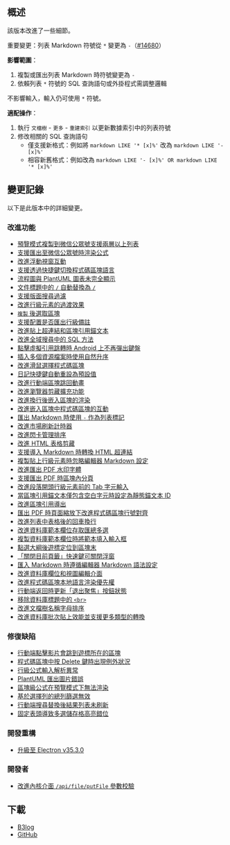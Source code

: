 ## 概述

該版本改進了一些細節。

重要變更：列表 Markdown 符號從 `*` 變更為 `-`（[#14680](https://github.com/siyuan-note/siyuan/issues/14680)）

**影響範圍**：

1. 複製或匯出列表 Markdown 時符號變更為 `-`
2. 依賴列表 `*` 符號的 SQL 查詢語句或外掛程式需調整邏輯

不影響輸入，輸入仍可使用 `*` 符號。

**適配操作**：

1. 執行 `文檔樹` - `更多` - `重建索引` 以更新數據索引中的列表符號
2. 修改相關的 SQL 查詢語句
   * 僅支援新格式：例如將 `markdown LIKE '* [x]%'` 改為 `markdown LIKE '- [x]%'` 
   * 相容新舊格式：例如改為 `markdown LIKE '- [x]%' OR markdown LIKE '* [x]%'`

## 變更記錄

以下是此版本中的詳細變更。

### 改進功能

* [預覽模式複製到微信公眾號支援兩層以上列表](https://github.com/siyuan-note/siyuan/issues/11276)
* [支援匯出至微信公眾號時渲染公式](https://github.com/siyuan-note/siyuan/issues/12571)
* [改進浮動視窗互動](https://github.com/siyuan-note/siyuan/issues/13296)
* [支援透過快捷鍵切換程式碼區塊語言](https://github.com/siyuan-note/siyuan/issues/14126)
* [流程圖與 PlantUML 圖表未完全顯示](https://github.com/siyuan-note/siyuan/issues/14132)
* [文件標題中的 `/` 自動替換為 `/`](https://github.com/siyuan-note/siyuan/issues/14134)
* [支援版面搜尋過濾](https://github.com/siyuan-note/siyuan/issues/14176)
* [改進行級元素的過渡效果](https://github.com/siyuan-note/siyuan/issues/14290)
* [`複製` 後選取區塊](https://github.com/siyuan-note/siyuan/issues/14567)
* [支援配置是否匯出行級備註](https://github.com/siyuan-note/siyuan/issues/14605)
* [改進貼上超連結和區塊引用錨文本](https://github.com/siyuan-note/siyuan/issues/14625)
* [改進全域搜尋中的 SQL 方法](https://github.com/siyuan-note/siyuan/issues/14641)
* [點擊虛擬引用跳轉時 Android 上不再彈出鍵盤](https://github.com/siyuan-note/siyuan/issues/14642)
* [插入多個資源檔案時使用自然升序](https://github.com/siyuan-note/siyuan/issues/14643)
* [改進滑鼠選擇程式碼區塊](https://github.com/siyuan-note/siyuan/pull/14646)
* [日記快捷鍵自動重設為預設值](https://github.com/siyuan-note/siyuan/issues/14652)
* [改進行動端區塊跳回動畫](https://github.com/siyuan-note/siyuan/issues/14655)
* [改進瀏覽器剪藏擴充功能](https://github.com/siyuan-note/siyuan/issues/14669)
* [改進換行後嵌入區塊的渲染](https://github.com/siyuan-note/siyuan/issues/14672)
* [改進嵌入區塊中程式碼區塊的互動](https://github.com/siyuan-note/siyuan/issues/14678)
* [匯出 Markdown 時使用 `-` 作為列表標記](https://github.com/siyuan-note/siyuan/issues/14680)
* [改進市場刷新計時器](https://github.com/siyuan-note/siyuan/issues/14685)
* [改進閃卡管理排序](https://github.com/siyuan-note/siyuan/issues/14686)
* [改進 HTML 表格剪藏](https://github.com/siyuan-note/siyuan/issues/14688)
* [支援導入 Markdown 時轉換 HTML 超連結](https://github.com/siyuan-note/siyuan/issues/14689)
* [複製貼上行級元素時忽略編輯器 Markdown 設定](https://github.com/siyuan-note/siyuan/issues/14690)
* [改進匯出 PDF 水印字體](https://github.com/siyuan-note/siyuan/issues/14693)
* [支援匯出 PDF 時區塊內分頁](https://github.com/siyuan-note/siyuan/issues/14702)
* [改進段落開頭行級元素前的 Tab 字元輸入](https://github.com/siyuan-note/siyuan/issues/14703)
* [當區塊引用錨文本僅包含空白字元時設定為靜態錨文本 ID](https://github.com/siyuan-note/siyuan/issues/14704)
* [改進區塊引用導出](https://github.com/siyuan-note/siyuan/issues/14710)
* [匯出 PDF 時頁面縮放下改進程式碼區塊行號對齊](https://github.com/siyuan-note/siyuan/issues/14719)
* [改進列表中表格後的回車換行](https://github.com/siyuan-note/siyuan/issues/14720)
* [改進資料庫範本欄位存取匯總多選](https://github.com/siyuan-note/siyuan/issues/14723)
* [複製資料庫範本欄位時將範本填入輸入框](https://github.com/siyuan-note/siyuan/issues/14724)
* [點選大綱後遊標定位到區塊末](https://github.com/siyuan-note/siyuan/issues/14725)
* [「關閉目前頁籤」快速鍵可關閉浮窗](https://github.com/siyuan-note/siyuan/issues/14729)
* [匯入 Markdown 時遵循編輯器 Markdown 語法設定](https://github.com/siyuan-note/siyuan/issues/14731)
* [改進資料庫欄位和視圖編輯介面](https://github.com/siyuan-note/siyuan/issues/14765)
* [改進程式碼區塊本地語言渲染優先權](https://github.com/siyuan-note/siyuan/issues/14767)
* [行動端返回時更新「退出聚焦」按鈕狀態](https://github.com/siyuan-note/siyuan/issues/14769)
* [移除資料庫標題中的 `<br>`](https://github.com/siyuan-note/siyuan/issues/14770)
* [改進文檔樹名稱字母排序](https://github.com/siyuan-note/siyuan/issues/14773)
* [改進資料庫批次貼上效能並支援更多類型的轉換](https://github.com/siyuan-note/siyuan/issues/14780)

### 修復缺陷

* [行動端點擊影片會跳到遊標所在的區塊](https://github.com/siyuan-note/siyuan/issues/14569)
* [程式碼區塊中按 Delete 鍵時出現例外狀況](https://github.com/siyuan-note/siyuan/issues/14645)
* [行級公式輸入解析異常](https://github.com/siyuan-note/siyuan/issues/14666)
* [PlantUML 匯出圖片錯誤](https://github.com/siyuan-note/siyuan/issues/14668)
* [區塊級公式在預覽模式下無法渲染](https://github.com/siyuan-note/siyuan/issues/14671)
* [基於選擇列的總列篩選無效](https://github.com/siyuan-note/siyuan/issues/14706)
* [行動端搜尋替換後結果列表未刷新](https://github.com/siyuan-note/siyuan/issues/14715)
* [固定表頭導致多選儲存格高亮錯位](https://github.com/siyuan-note/siyuan/issues/14777)

### 開發重構

* [升級至 Electron v35.3.0](https://github.com/siyuan-note/siyuan/issues/14660)

### 開發者

* [改進內核介面 `/api/file/putFile` 參數校驗](https://github.com/siyuan-note/siyuan/issues/14658)

## 下載

* [B3log](https://b3log.org/siyuan/download.html)
* [GitHub](https://github.com/siyuan-note/siyuan/releases)
